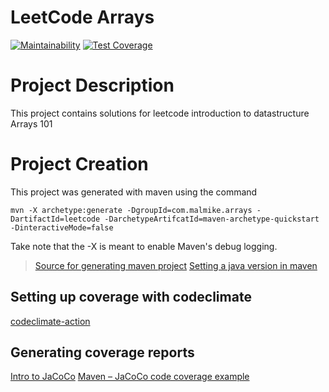 # LeetCode Arrays
[![Maintainability](https://api.codeclimate.com/v1/badges/a50d3b648858018dd1c8/maintainability)](https://codeclimate.com/github/AlgorithmsAndDataStructures/leetcode_arrays/maintainability)
[![Test Coverage](https://api.codeclimate.com/v1/badges/a50d3b648858018dd1c8/test_coverage)](https://codeclimate.com/github/AlgorithmsAndDataStructures/leetcode_arrays/test_coverage)

# Project Description
This project contains solutions for leetcode introduction to datastructure Arrays 101

# Project Creation
This project was generated with maven using the command

```
mvn -X archetype:generate -DgroupId=com.malmike.arrays -DartifactId=leetcode -DarchetypeArtifcatId=maven-archetype-quickstart -DinteractiveMode=false
```

Take note that the -X is meant to enable Maven's debug logging.

> [Source for generating maven project](https://maven.apache.org/guides/getting-started/maven-in-five-minutes.html)
> [Setting a java version in maven](https://www.baeldung.com/maven-java-version)

## Setting up coverage with codeclimate
[codeclimate-action](https://github.com/paambaati/codeclimate-action)

## Generating coverage reports
[Intro to JaCoCo](https://www.baeldung.com/jacoco)
[Maven – JaCoCo code coverage example](https://mkyong.com/maven/maven-jacoco-code-coverage-example/)
